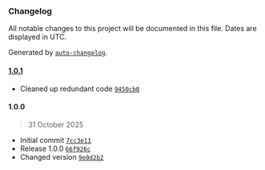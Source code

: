### Changelog

All notable changes to this project will be documented in this file. Dates are displayed in UTC.

Generated by [`auto-changelog`](https://github.com/CookPete/auto-changelog).

#### [1.0.1](https://github.com/simplesat/simplesat-n8n-node/compare/1.0.0...1.0.1)

- Cleaned up redundant code [`9450cb0`](https://github.com/simplesat/simplesat-n8n-node/commit/9450cb017350dfc8e29c9be990c3e912f780ba6a)

#### 1.0.0

> 31 October 2025

- Initial commit [`7cc3e11`](https://github.com/simplesat/simplesat-n8n-node/commit/7cc3e111b4f957b8846473f31a0eecf8d34bfe73)
- Release 1.0.0 [`66f926c`](https://github.com/simplesat/simplesat-n8n-node/commit/66f926c2c26a87670fc802306616aeb8293797aa)
- Changed version [`9e0d2b2`](https://github.com/simplesat/simplesat-n8n-node/commit/9e0d2b256d36cba7961c2268fa1e0d6f400a7006)
